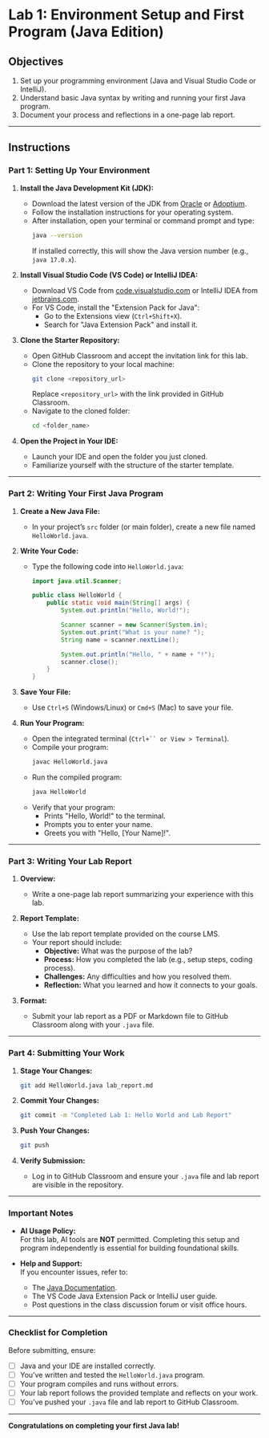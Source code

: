 # **Lab 1: Environment Setup and First Program (Java Edition)**

## **Objectives**
1. Set up your programming environment (Java and Visual Studio Code or IntelliJ).
2. Understand basic Java syntax by writing and running your first Java program.
3. Document your process and reflections in a one-page lab report.

---

## **Instructions**

### **Part 1: Setting Up Your Environment**
1. **Install the Java Development Kit (JDK):**
   - Download the latest version of the JDK from [Oracle](https://www.oracle.com/java/technologies/javase-downloads.html) or [Adoptium](https://adoptium.net/).
   - Follow the installation instructions for your operating system.
   - After installation, open your terminal or command prompt and type:
     ```bash
     java --version
     ```
     If installed correctly, this will show the Java version number (e.g., `java 17.0.x`).

2. **Install Visual Studio Code (VS Code) or IntelliJ IDEA:**
   - Download VS Code from [code.visualstudio.com](https://code.visualstudio.com/) or IntelliJ IDEA from [jetbrains.com](https://www.jetbrains.com/idea/).
   - For VS Code, install the "Extension Pack for Java":
     - Go to the Extensions view (`Ctrl+Shift+X`).
     - Search for "Java Extension Pack" and install it.

3. **Clone the Starter Repository:**
   - Open GitHub Classroom and accept the invitation link for this lab.
   - Clone the repository to your local machine:
     ```bash
     git clone <repository_url>
     ```
     Replace `<repository_url>` with the link provided in GitHub Classroom.
   - Navigate to the cloned folder:
     ```bash
     cd <folder_name>
     ```

4. **Open the Project in Your IDE:**
   - Launch your IDE and open the folder you just cloned.
   - Familiarize yourself with the structure of the starter template.

---

### **Part 2: Writing Your First Java Program**
1. **Create a New Java File:**
   - In your project’s `src` folder (or main folder), create a new file named `HelloWorld.java`.

2. **Write Your Code:**
   - Type the following code into `HelloWorld.java`:
     ```java
     import java.util.Scanner;

     public class HelloWorld {
         public static void main(String[] args) {
             System.out.println("Hello, World!");

             Scanner scanner = new Scanner(System.in);
             System.out.print("What is your name? ");
             String name = scanner.nextLine();

             System.out.println("Hello, " + name + "!");
             scanner.close();
         }
     }
     ```

3. **Save Your File:**
   - Use `Ctrl+S` (Windows/Linux) or `Cmd+S` (Mac) to save your file.

4. **Run Your Program:**
   - Open the integrated terminal (`Ctrl+`` or View > Terminal`).
   - Compile your program:
     ```bash
     javac HelloWorld.java
     ```
   - Run the compiled program:
     ```bash
     java HelloWorld
     ```
   - Verify that your program:
     - Prints "Hello, World!" to the terminal.
     - Prompts you to enter your name.
     - Greets you with "Hello, [Your Name]!".

---

### **Part 3: Writing Your Lab Report**
1. **Overview:**
   - Write a one-page lab report summarizing your experience with this lab.

2. **Report Template:**
   - Use the lab report template provided on the course LMS.
   - Your report should include:
     - **Objective:** What was the purpose of the lab?
     - **Process:** How you completed the lab (e.g., setup steps, coding process).
     - **Challenges:** Any difficulties and how you resolved them.
     - **Reflection:** What you learned and how it connects to your goals.

3. **Format:**
   - Submit your lab report as a PDF or Markdown file to GitHub Classroom along with your `.java` file.

---

### **Part 4: Submitting Your Work**
1. **Stage Your Changes:**
   ```bash
   git add HelloWorld.java lab_report.md
   ```

2. **Commit Your Changes:**
   ```bash
   git commit -m "Completed Lab 1: Hello World and Lab Report"
   ```

3. **Push Your Changes:**
   ```bash
   git push
   ```

4. **Verify Submission:**
   - Log in to GitHub Classroom and ensure your `.java` file and lab report are visible in the repository.

---

### **Important Notes**
- **AI Usage Policy:**  
  For this lab, AI tools are **NOT** permitted. Completing this setup and program independently is essential for building foundational skills.

- **Help and Support:**  
  If you encounter issues, refer to:
  - The [Java Documentation](https://docs.oracle.com/en/java/).
  - The VS Code Java Extension Pack or IntelliJ user guide.
  - Post questions in the class discussion forum or visit office hours.

---

### **Checklist for Completion**
Before submitting, ensure:
- [ ] Java and your IDE are installed correctly.
- [ ] You’ve written and tested the `HelloWorld.java` program.
- [ ] Your program compiles and runs without errors.
- [ ] Your lab report follows the provided template and reflects on your work.
- [ ] You’ve pushed your `.java` file and lab report to GitHub Classroom.

---

**Congratulations on completing your first Java lab!**